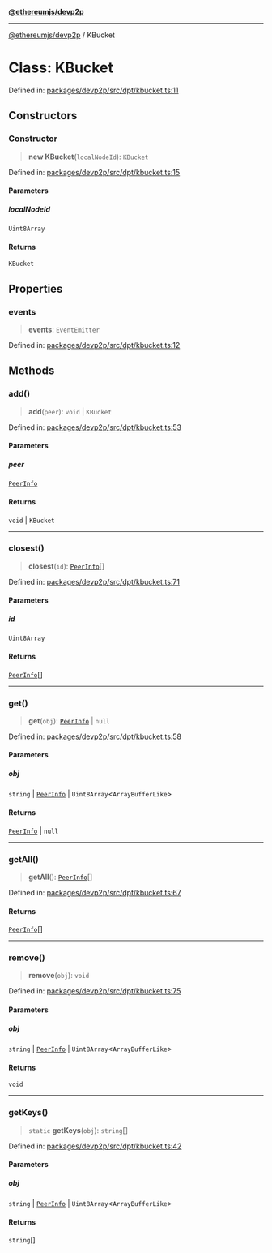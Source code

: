 [**@ethereumjs/devp2p**](../README.md)

***

[@ethereumjs/devp2p](../README.md) / KBucket

# Class: KBucket

Defined in: [packages/devp2p/src/dpt/kbucket.ts:11](https://github.com/ethereumjs/ethereumjs-monorepo/blob/master/packages/devp2p/src/dpt/kbucket.ts#L11)

## Constructors

### Constructor

> **new KBucket**(`localNodeId`): `KBucket`

Defined in: [packages/devp2p/src/dpt/kbucket.ts:15](https://github.com/ethereumjs/ethereumjs-monorepo/blob/master/packages/devp2p/src/dpt/kbucket.ts#L15)

#### Parameters

##### localNodeId

`Uint8Array`

#### Returns

`KBucket`

## Properties

### events

> **events**: `EventEmitter`

Defined in: [packages/devp2p/src/dpt/kbucket.ts:12](https://github.com/ethereumjs/ethereumjs-monorepo/blob/master/packages/devp2p/src/dpt/kbucket.ts#L12)

## Methods

### add()

> **add**(`peer`): `void` \| `KBucket`

Defined in: [packages/devp2p/src/dpt/kbucket.ts:53](https://github.com/ethereumjs/ethereumjs-monorepo/blob/master/packages/devp2p/src/dpt/kbucket.ts#L53)

#### Parameters

##### peer

[`PeerInfo`](../interfaces/PeerInfo.md)

#### Returns

`void` \| `KBucket`

***

### closest()

> **closest**(`id`): [`PeerInfo`](../interfaces/PeerInfo.md)[]

Defined in: [packages/devp2p/src/dpt/kbucket.ts:71](https://github.com/ethereumjs/ethereumjs-monorepo/blob/master/packages/devp2p/src/dpt/kbucket.ts#L71)

#### Parameters

##### id

`Uint8Array`

#### Returns

[`PeerInfo`](../interfaces/PeerInfo.md)[]

***

### get()

> **get**(`obj`): [`PeerInfo`](../interfaces/PeerInfo.md) \| `null`

Defined in: [packages/devp2p/src/dpt/kbucket.ts:58](https://github.com/ethereumjs/ethereumjs-monorepo/blob/master/packages/devp2p/src/dpt/kbucket.ts#L58)

#### Parameters

##### obj

`string` | [`PeerInfo`](../interfaces/PeerInfo.md) | `Uint8Array`\<`ArrayBufferLike`\>

#### Returns

[`PeerInfo`](../interfaces/PeerInfo.md) \| `null`

***

### getAll()

> **getAll**(): [`PeerInfo`](../interfaces/PeerInfo.md)[]

Defined in: [packages/devp2p/src/dpt/kbucket.ts:67](https://github.com/ethereumjs/ethereumjs-monorepo/blob/master/packages/devp2p/src/dpt/kbucket.ts#L67)

#### Returns

[`PeerInfo`](../interfaces/PeerInfo.md)[]

***

### remove()

> **remove**(`obj`): `void`

Defined in: [packages/devp2p/src/dpt/kbucket.ts:75](https://github.com/ethereumjs/ethereumjs-monorepo/blob/master/packages/devp2p/src/dpt/kbucket.ts#L75)

#### Parameters

##### obj

`string` | [`PeerInfo`](../interfaces/PeerInfo.md) | `Uint8Array`\<`ArrayBufferLike`\>

#### Returns

`void`

***

### getKeys()

> `static` **getKeys**(`obj`): `string`[]

Defined in: [packages/devp2p/src/dpt/kbucket.ts:42](https://github.com/ethereumjs/ethereumjs-monorepo/blob/master/packages/devp2p/src/dpt/kbucket.ts#L42)

#### Parameters

##### obj

`string` | [`PeerInfo`](../interfaces/PeerInfo.md) | `Uint8Array`\<`ArrayBufferLike`\>

#### Returns

`string`[]
